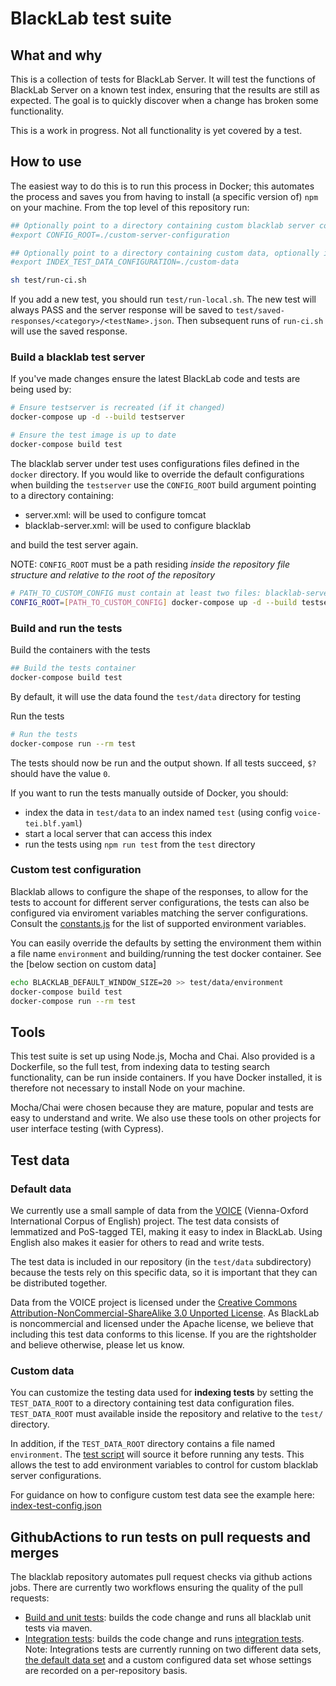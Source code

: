 # BlackLab test suite

## What and why

This is a collection of tests for BlackLab Server. It will test the functions of BlackLab Server on a known test index, ensuring that the results are still as expected. The goal is to quickly discover when a change has broken some functionality.

This is a work in progress. Not all functionality is yet covered by a test.


## How to use

The easiest way to do this is to run this process in Docker; this automates the process and saves you from having to install (a specific version of) `npm` on your machine. From the top level of this repository run:

```bash
## Optionally point to a directory containing custom blacklab server configurations
#export CONFIG_ROOT=./custom-server-configuration

## Optionally point to a directory containing custom data, optionally including a custom environment for testing
#export INDEX_TEST_DATA_CONFIGURATION=./custom-data

sh test/run-ci.sh
```

If you add a new test, you should run `test/run-local.sh`. The new test will always PASS and the server response will be saved to `test/saved-responses/<category>/<testName>.json`. Then subsequent runs of `run-ci.sh` will use the saved response.

### Build a blacklab test server
If you've made changes ensure the latest BlackLab code and tests are being used by:

```bash
# Ensure testserver is recreated (if it changed)
docker-compose up -d --build testserver

# Ensure the test image is up to date
docker-compose build test
```

The blacklab server under test uses configurations files defined in the `docker` directory. If you would like to override the 
default configurations when building the `testserver` use the `CONFIG_ROOT` build argument pointing to
a directory containing:
- server.xml: will be used to configure tomcat
- blacklab-server.xml: will be used to configure blacklab

and build the test server again.

NOTE: `CONFIG_ROOT` must be a path residing *inside the repository file structure and relative to the root of the repository*

```bash
# PATH_TO_CUSTOM_CONFIG must contain at least two files: blacklab-server.xml and server.xml
CONFIG_ROOT=[PATH_TO_CUSTOM_CONFIG] docker-compose up -d --build testserver
```

### Build and run the tests
Build the containers with the tests
```bash
## Build the tests container
docker-compose build test
```
By default, it will use the data found the `test/data` directory for testing

Run the tests
```bash
# Run the tests
docker-compose run --rm test
```

The tests should now be run and the output shown. If all tests succeed, `$?` should have the value `0`.

If you want to run the tests manually outside of Docker, you should:

- index the data in `test/data` to an index named `test` (using config `voice-tei.blf.yaml`)
- start a local server that can access this index
- run the tests using `npm run test` from the `test` directory

### Custom test configuration
Blacklab allows to configure the shape of the responses, to allow for the tests to account for different 
server configurations, the tests can also be configured via enviroment variables matching the server
configurations. Consult the [constants.js](test/constants.js) for the list of supported environment variables.

You can easily override the defaults by setting the environment them within a file name `environment` and building/running
the test docker container. See the [below section on custom data]

```bash
echo BLACKLAB_DEFAULT_WINDOW_SIZE=20 >> test/data/environment
docker-compose build test
docker-compose run --rm test
```

## Tools

This test suite is set up using Node.js, Mocha and Chai. Also provided is a Dockerfile, so the full test, from indexing data to testing search functionality, can be run inside containers. If you have Docker installed, it is therefore not necessary to install Node on your machine.

Mocha/Chai were chosen because they are mature, popular and tests are easy to understand and write. We also use these tools on other projects for user interface testing (with Cypress).


## Test data

### Default data
We currently use a small sample of data from the [VOICE](https://www.univie.ac.at/voice/) (Vienna-Oxford International Corpus of English) project. The test data consists of lemmatized and PoS-tagged TEI, making it easy to index in BlackLab. Using English also makes it easier for others to read and write tests.

The test data is included in our repository (in the `test/data` subdirectory) because the tests rely on this specific data, so it is important that they can be distributed together.

Data from the VOICE project is licensed under the [Creative Commons Attribution-NonCommercial-ShareAlike 3.0 Unported License](http://creativecommons.org/licenses/by-nc-sa/3.0/). As BlackLab is noncommercial and licensed under the Apache license, we believe that including this test data conforms to this license. If you are the rightsholder and believe otherwise, please let us know.

### Custom data

You can customize the testing data used for **indexing tests** by setting the `TEST_DATA_ROOT` to a directory
containing test data configuration files. `TEST_DATA_ROOT` must available inside the repository and
relative to the `test/` directory.

In addition, if the `TEST_DATA_ROOT` directory contains a file named `environment`. The [test script](perform-test-run.sh)
will source it before running any tests. This allows the test to add environment variables to control for custom blacklab server configurations.

For guidance on how to configure custom test data see the example here: [index-test-config.json](data/index-test-config.json)


## GithubActions to run tests on pull requests and merges

The blacklab repository automates pull request checks via github actions jobs.
There are currently two workflows ensuring the quality of the pull requests:

- [Build and unit tests](../.github/workflows/maven.yml): builds the code change and runs all blacklab unit tests via maven.
- [Integration tests](../.github/workflows/integration-test.yml): builds the code change and runs [integration tests](./test).
  Note: Integrations tests are currently running on two different data sets, [the default data set](./test/data) and a 
  custom configured data set whose settings are recorded on a per-repository basis.
